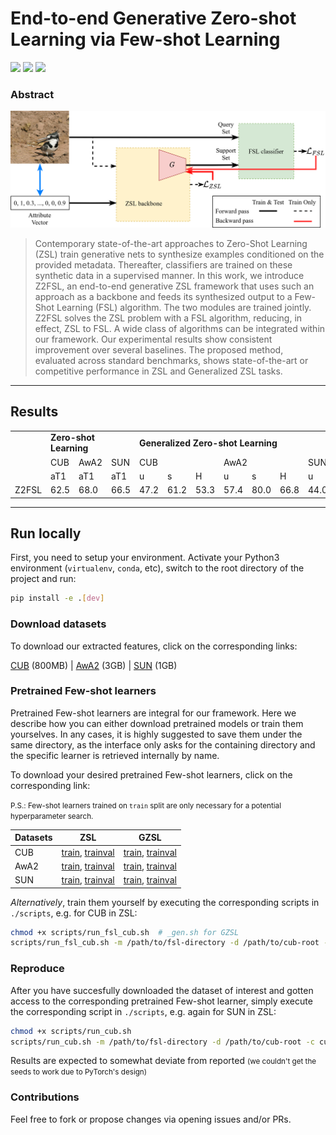 # End-to-end Generative Zero-shot Learning via Few-shot Learning

![](https://img.shields.io/badge/-Z2FSL-blueviolet) ![](https://img.shields.io/badge/-official-green) ![](https://img.shields.io/badge/-Pytorch-red)

### Abstract

![z2fsl-pipeline](media/z2fsl-pipeline-wbg.png)


> Contemporary state-of-the-art approaches to Zero-Shot Learning (ZSL) train generative nets to synthesize examples conditioned on the provided metadata. Thereafter, classifiers are trained on these synthetic data in a supervised manner. In this work, we introduce Z2FSL, an end-to-end generative ZSL framework that uses such an approach as a backbone and feeds its synthesized output to a Few-Shot Learning (FSL) algorithm. The two modules are trained jointly. Z2FSL solves the ZSL problem with a FSL algorithm, reducing, in effect, ZSL to FSL. A wide class of algorithms can be integrated within our framework. Our experimental results show consistent improvement over several baselines. The proposed method, evaluated across standard benchmarks, shows state-of-the-art or competitive performance in ZSL and Generalized ZSL tasks.

---

## Results

<table>
    <tr>
        <td></td>
        <td colspan=3><b>Zero-shot Learning</b></td>
        <td colspan=9><b>Generalized Zero-shot Learning</b></td>
    </tr>
    <tr>
        <td></td>
        <td> CUB </td>
        <td> AwA2 </td>
        <td> SUN </td>
        <td colspan=3>CUB</td>
        <td colspan=3>AwA2</td>
        <td colspan=3>SUN</td>
    </tr>
    <tr>
        <td></td>
        <td>aT1</td>
        <td>aT1</td>
        <td>aT1</td>
        <td>u</td>
        <td>s</td>
        <td>H</td>
        <td>u</td>
        <td>s</td>
        <td>H</td>
        <td>u</td>
        <td>s</td>
        <td>H</td>
    </tr>
    <tr>
        <td>Z2FSL</td>
        <td>62.5</td>
        <td>68.0</td>
        <td>66.5</td>
        <td>47.2</td>
        <td>61.2</td>
        <td>53.3</td>
        <td>57.4</td>
        <td>80.0</td>
        <td>66.8</td>
        <td>44.0</td>
        <td>32.9</td>
        <td>37.6</td>
    </tr>
</table>

---

## Run locally

First, you need to setup your environment. Activate your Python3 environment (`virtualenv`, `conda`, etc), switch to the root directory of the project and run:

```bash
pip install -e .[dev]
```

### Download datasets

To download our extracted features, click on the corresponding links:

[CUB](https://drive.google.com/file/d/1-7THykV1U5HTfxLL_w1dYyZr_-KHsVoB/view?usp=sharing) (800MB) | [AwA2](https://drive.google.com/file/d/1l7r9x6KvgAeTcVANgueXdVNHPtFFfwkp/view?usp=sharing) (3GB) | [SUN](https://drive.google.com/file/d/1U-oYYlcXKU6-opdOKZr40kSyb4gqeHiK/view?usp=sharing) (1GB)

### **Pretrained** Few-shot learners

Pretrained Few-shot learners are integral for our framework. Here we describe how you can either download pretrained models or train them yourselves. In any cases, it is highly suggested to save them under the same directory, as the interface only asks for the containing directory and the specific learner is retrieved internally by name.

To download your desired pretrained Few-shot learners, click on the corresponding link:

<small>P.S.: Few-shot learners trained on `train` split are only necessary for a potential hyperparameter search.</small>

| Datasets | ZSL | GZSL |
| :---- | :----: | :----:|
| CUB | [train](https://drive.google.com/file/d/1DJN9f9R9jVeXRrJoyDgjJd4UwFJ_HMB7/view?usp=sharing), [trainval](https://drive.google.com/file/d/1bVy2aFW9szHJqMK0lVpd9asiC1KM5Z_H/view?usp=sharing) | [train](https://drive.google.com/file/d/1SaJe2abqJ0owUOUuZKJPOdLgFdsfgafN/view?usp=sharing), [trainval](https://drive.google.com/file/d/1-1jwAp-3UAxfjGtkrz9dfkiRDJNANy3y/view?usp=sharing) |
| AwA2 | [train](https://drive.google.com/file/d/1WD6sZDCzE-JNg3VglenbO9njH8HbGTzb/view?usp=sharing), [trainval](https://drive.google.com/file/d/1qiRQqitAEiJ8_aEBUcRnjoj1ngRnLJSN/view?usp=sharing) | [train](https://drive.google.com/file/d/1iN5W9y30FDnXDkjfwEd17LrutXwAmeTX/view?usp=sharing), [trainval](https://drive.google.com/file/d/1-63B1BEue3OECEmD3iPH2QzgXhj9ihFe/view?usp=sharing) |
| SUN | [train](https://drive.google.com/file/d/1-2iMmfbaPCyuqf2yNe5vqfaYtn5RNXx1/view?usp=sharing), [trainval](https://drive.google.com/file/d/1-6fHiIInP6qYkD7Qj-PgLJsplgKinRt7/view?usp=sharing) | [train](https://drive.google.com/file/d/156k-1BPxxzQ-JkLYI3_D-Lv08CPCioX5/view?usp=sharing), [trainval](https://drive.google.com/file/d/1-0d2vvNpJzX68nwgDoIea86hKhALnCRY/view?usp=sharing) |

*Alternatively*, train them yourself by executing the corresponding scripts in `./scripts`, e.g. for CUB in ZSL:

```bash
chmod +x scripts/run_fsl_cub.sh  # _gen.sh for GZSL
scripts/run_fsl_cub.sh -m /path/to/fsl-directory -d /path/to/cub-root -c cuda:17
```

### Reproduce

After you have succesfully downloaded the dataset of interest and gotten access to the corresponding  pretrained Few-shot learner, simply execute the corresponding script in `./scripts`, e.g. again for SUN in ZSL:

```bash
chmod +x scripts/run_cub.sh
scripts/run_cub.sh -m /path/to/fsl-directory -d /path/to/cub-root -c cuda:42
```

Results are expected to somewhat deviate from reported <small>(we couldn't get the seeds to work due to PyTorch's design)</small>

### Contributions

Feel free to fork or propose changes via opening issues and/or PRs.
